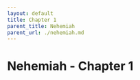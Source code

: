 ```yaml
---
layout: default
title: Chapter 1
parent_title: Nehemiah
parent_url: ./nehemiah.md
---
```


# Nehemiah - Chapter 1
